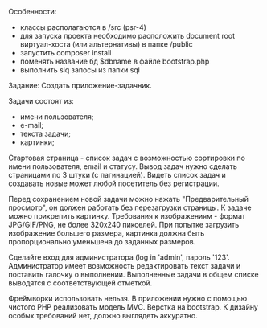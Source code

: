 
Особенности:
- классы располагаются в /src (psr-4)
- для запуска проекта необходимо расположить document root виртуал-хоста (или альтернативы) в папке /public
- запустить composer install
- поменять название бд $dbname в файле bootstrap.php
- выполнить slq запосы из папки sql

Задание: Создать приложение-задачник.

Задачи состоят из:
- имени пользователя;
- е-mail;
- текста задачи;
- картинки;

Стартовая страница - список задач с возможностью сортировки по имени пользователя, email и статусу. Вывод задач нужно сделать страницами по 3 штуки (с пагинацией). Видеть список задач и создавать новые может любой посетитель без регистрации. 

Перед сохранением новой задачи можно нажать "Предварительный просмотр", он должен работать без перезагрузки страницы.
К задаче можно прикрепить картинку. Требования к изображениям - формат JPG/GIF/PNG, не более 320х240 пикселей. При попытке загрузить изображение большего размера, картинка должна быть пропорционально уменьшена до заданных размеров.

Сделайте вход для администратора (log in 'admin', пароль '123'. Администратор имеет возможность редактировать текст задачи и поставить галочку о выполнении. Выполненные задачи в общем списке выводятся с соответствующей отметкой.

Фреймворки использовать нельзя. В приложении нужно с помощью чистого PHP реализовать модель MVC. Верстка на bootstrap. К дизайну особых требований нет, должно выглядеть аккуратно.

